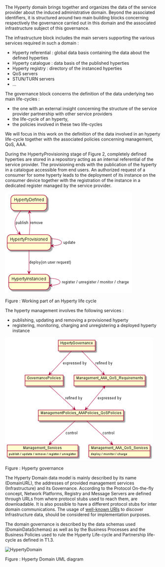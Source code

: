 The Hyperty domain brings together and organizes the data of the service provider about the induced administrative domain. Beyond the associated identifiers, it is structured around two main building blocks concerning respectively the governance carried out in this domain and the associated infrastructure subject of this governance.  

The infrastructure block includes the main servers supporting the various services required in such a domain :
-	Hyperty referential : global data basis containing the data about the defined hyperties
-	Hyperty catalogue : data basis of the published hyperties
-	Hyperty registry : directory of the instanced hyperties
-	QoS servers
-	STUN/TURN servers
-	…


The governance block concerns the definition of the data underlying two main life-cycles :
-	the one with an external insight concerning the structure of the service provider partnership with other service providers
-	the life-cycle of an hyperty,
-	the policies involved in these two life-cycles

We will focus in this work on the definition of the data involved in an hyperty life-cycle together with the associated policies concerning management, QoS, AAA.

During the HypertyProvisioning stage of Figure 2, completely defined hyperties are stored in a repository acting as an internal referential of the service provider. The provisioning ends with the publication of the hyperty in a catalogue accessible from end users. An authorized request of a consumer for some hyperty leads to the deployment of its instance on the consumer device together with the registration of the instance in a dedicated register managed by the service provider.  

![HypertyLifeCycle-Part](HypertyLifeCycle-Part.png)

Figure : Working part of an Hyperty life cycle

The hyperty management involves the following services :
-	publishing, updating and removing a provisioned hyperty
-	registering, monitoring, charging and unregistering a deployed hyperty instance

![ HypertyGovernance](HypertyGovernance.png)

Figure : Hyperty governance

The Hyperty Domain data model is mainly described by its name (DomainURL), the addresses of provided management services (Infrastructure) and its Governance. According to the Protocol On-the-fly concept, Network Platforms, Registry and Message Servers are defined through URLs from where protocol stubs used to reach them, are downloadable. It is also possible to have a different protocol stubs for inter domain communications. The usage of [well-known URIs](https://tools.ietf.org/html/rfc5785) to discover Infrastructure data, should be considered for implementation purposes.

The domain governance is described by the data schemas used (DomainDataSchemas) as well as by the Business Processes and the Business Policies used to rule the Hyperty Life-cycle and Partnership life-cycle as defined in T1.3.

![HypertyDomain](HypertyDomain.png)

Figure : Hyperty Domain UML diagram

